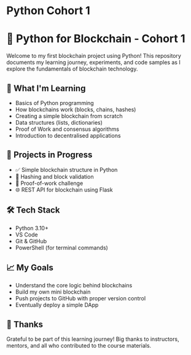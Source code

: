﻿# Python Cohort 1
# 🚀 Python for Blockchain - Cohort 1

Welcome to my first blockchain project using Python! This repository documents my learning journey, experiments, and code samples as I explore the fundamentals of blockchain technology.

## 📌 What I'm Learning

- Basics of Python programming
- How blockchains work (blocks, chains, hashes)
- Creating a simple blockchain from scratch
- Data structures (lists, dictionaries)
- Proof of Work and consensus algorithms
- Introduction to decentralised applications

## 🧪 Projects in Progress

- ✅ Simple blockchain structure in Python
- 🔄 Hashing and block validation
- 🔐 Proof-of-work challenge
- 🌐 REST API for blockchain using Flask

## 🛠️ Tech Stack

- Python 3.10+
- VS Code
- Git & GitHub
- PowerShell (for terminal commands)

## 📈 My Goals

- Understand the core logic behind blockchains
- Build my own mini blockchain
- Push projects to GitHub with proper version control
- Eventually deploy a simple DApp

## 🙌 Thanks

Grateful to be part of this learning journey! Big thanks to instructors, mentors, and all who contributed to the course materials.
